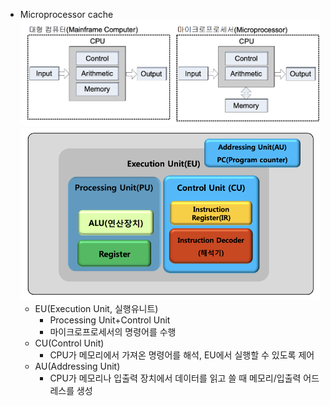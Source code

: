 - Microprocessor cache
![mainframe_and_microprocessor](../resources/mainframe_and_microprocessor.png)
![microprocessor](../resources/microprocessor.png)
    - EU(Execution Unit, 실행유니트)
        - Processing Unit+Control Unit
        - 마이크로프로세서의 명령어를 수행
    - CU(Control Unit)
        - CPU가 메모리에서 가져온 명령어를 해석, EU에서 실행할 수 있도록 제어
    - AU(Addressing Unit)
        - CPU가 메모리나 입출력 장치에서 데이터를 읽고 쓸 때 메모리/입출력 어드레스를 생성
